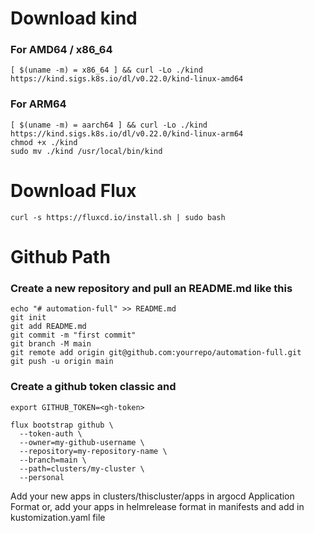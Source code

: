 # Download kind

### For AMD64 / x86_64

```
[ $(uname -m) = x86_64 ] && curl -Lo ./kind https://kind.sigs.k8s.io/dl/v0.22.0/kind-linux-amd64
```

### For ARM64

```
[ $(uname -m) = aarch64 ] && curl -Lo ./kind https://kind.sigs.k8s.io/dl/v0.22.0/kind-linux-arm64
chmod +x ./kind
sudo mv ./kind /usr/local/bin/kind
```

# Download Flux

```
curl -s https://fluxcd.io/install.sh | sudo bash
```

# Github Path

### Create a new repository and pull an README.md like this

```
echo "# automation-full" >> README.md
git init
git add README.md
git commit -m "first commit"
git branch -M main
git remote add origin git@github.com:yourrepo/automation-full.git
git push -u origin main

```

### Create a github token classic and 

```
export GITHUB_TOKEN=<gh-token>

flux bootstrap github \
  --token-auth \
  --owner=my-github-username \
  --repository=my-repository-name \
  --branch=main \
  --path=clusters/my-cluster \
  --personal
```

Add your new apps in clusters/thiscluster/apps in argocd Application Format or, add your apps in helmrelease format in manifests and add in kustomization.yaml file
